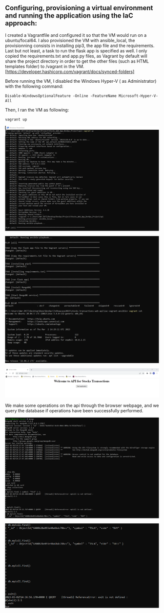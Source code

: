 ## Configuring, provisioning a virtual environment and running the application using the IaC approach:

I created a Vagrantfile and configured it so that the VM would run on a ubuntu/focal64.
I also provisioned the VM with ansible_local, the provisionning consists in installing pip3, the app file and the requirements.
Last but not least, a task to run the flask app is specified as well.
I only copied the requirements.txt and app.py files, as Vagrant by default will share the project directory in order to get the other files (such as HTML templates folder) to /vagrant in the VM.
[https://developer.hashicorp.com/vagrant/docs/synced-folders] 

Before running the VM, I disabled the Windows Hyper-V ( as Administrator) with the following command:

```
Disable-WindowsOptionalFeature -Online -FeatureName Microsoft-Hyper-V-All
```

Then, I ran the VM as following:

```
vagrant up
```

![Web Page43](../images/IaC/vagrantup.png)

![Web Page44](../images/IaC/New/vagrantansibletasks.png)

![Web Page45](../images/IaC/frontpage.png)

We make some operations on the api through the browser webpage, and we query the database if operations have been successfully performed.

![Web Page46](../images/IaC/New/dboperationone.png)

![Web Page47](../images/IaC/New/dboperationtwo.png)